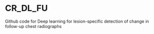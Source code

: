 # CR_DL_FU
Github code for Deep learning for lesion-specific detection of change in follow-up chest radiographs
